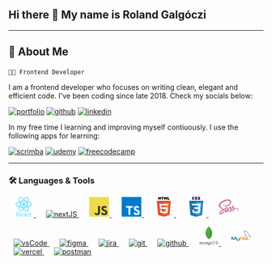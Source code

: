 <!--
**galgoroli96/galgoroli96** is a ✨ _special_ ✨ repository because its `README.md` (this file) appears on your GitHub profile.

Here are some ideas to get you started:

- 🔭 I’m currently working on ...
- 🌱 I’m currently learning ...
- 👯 I’m looking to collaborate on ...
- 🤔 I’m looking for help with ...
- 💬 Ask me about ...
- 📫 How to reach me: ...
- 😄 Pronouns: ...
- ⚡ Fun fact: ...
-->

## Hi there 👋 My name is Roland Galgóczi

---

## 🚀 About Me

`👩‍💻 Frontend Developer`

I am a frontend developer who focuses on writing clean, elegant and efficient code. I've been coding since late 2018. Check my socials below:

[![portfolio](https://img.shields.io/badge/portfolio-00adb5?style=for-the-badge&logo=safari&logoColor=white)](https://www.rolandgalgoczi.hu/) [![github](https://img.shields.io/badge/github-000?style=for-the-badge&logo=github&logoColor=white)](https://www.linkedin.com/in/rolandgalgoczi/) [![linkedin](https://img.shields.io/badge/linkedin-0A66C2?style=for-the-badge&logo=linkedin&logoColor=white)](https://www.linkedin.com/in/rolandgalgoczi/)

In my free time I learning and improving myself contiuously. I use the following apps for learning:

[![scrimba](https://img.shields.io/badge/scrimba-2B283A?style=for-the-badge&logo=scrimba&logoColor=white)](https://www.scrimba.com/) [![udemy](https://img.shields.io/badge/Udemy-EC5252?style=for-the-badge&logo=Udemy&logoColor=white)](https://www.udemy.com/) [![freecodecamp](https://img.shields.io/badge/freecodecamp-27273D?style=for-the-badge&logo=freecodecamp&logoColor=white)](https://www.freecodecamp.org/)

---

### 🛠 Languages & Tools

<p align="left"> 
    <a href="https://reactjs.org/" target="_blank" rel="noreferrer" style="margin: 10px"> 
        <img src="https://raw.githubusercontent.com/devicons/devicon/master/icons/react/react-original-wordmark.svg" alt="react" width="40" height="40"/> 
    </a>
    <a href="https://nextjs.org/" target="_blank" rel="noreferrer" style="margin: 10px"> 
        <img src="https://www.svgrepo.com/show/354113/nextjs-icon.svg" alt="nextJS" width="40" height="40"/> 
    </a> 
    <a href="https://developer.mozilla.org/en-US/docs/Web/JavaScript" target="_blank" rel="noreferrer" style="margin: 10px"> 
        <img src="https://raw.githubusercontent.com/devicons/devicon/master/icons/javascript/javascript-original.svg" alt="javascript" width="40" height="40"/> 
    </a>
    <a href="https://www.typescriptlang.org/" target="_blank" rel="noreferrer" style="margin: 10px"> 
        <img src="https://raw.githubusercontent.com/devicons/devicon/master/icons/typescript/typescript-original.svg" alt="typescript" width="40" height="40"/> 
    </a> 
    <a href="https://www.w3.org/html/" target="_blank" rel="noreferrer" style="margin: 10px">
        <img src="https://raw.githubusercontent.com/devicons/devicon/master/icons/html5/html5-original-wordmark.svg" alt="html5" width="40" height="40"/> 
    </a> 
    <a href="https://www.w3schools.com/css/" target="_blank" rel="noreferrer" style="margin: 10px"> 
        <img src="https://raw.githubusercontent.com/devicons/devicon/master/icons/css3/css3-original-wordmark.svg" alt="css3" width="40" height="40"/> 
    </a> 
    <a href="https://sass-lang.com" target="_blank" rel="noreferrer" style="margin: 10px">
        <img src="https://raw.githubusercontent.com/devicons/devicon/master/icons/sass/sass-original.svg" alt="sass" width="40" height="40"/> 
    </a>
</p>

<p align="left"> 
    <a href="https://code.visualstudio.com/" target="_blank" rel="noreferrer" style="margin: 10px"> 
        <img src="https://www.svgrepo.com/show/374171/vscode.svg" alt="vsCode" width="40" height="40"/> 
    </a>
    <a href="https://www.figma.com/" target="_blank" rel="noreferrer" style="margin: 10px"> 
        <img src="https://www.vectorlogo.zone/logos/figma/figma-icon.svg" alt="figma" width="40" height="40"/> 
    </a>
    <a href="https://www.atlassian.com/software/jira" target="_blank" rel="noreferrer" style="margin: 10px"> 
        <img src="https://www.svgrepo.com/show/353935/jira.svg" alt="jira" width="40" height="40"/> 
    </a>
    <a href="https://git-scm.com/" target="_blank" rel="noreferrer" style="margin: 10px">
        <img src="https://www.vectorlogo.zone/logos/git-scm/git-scm-icon.svg" alt="git" width="40" height="40"/> 
    </a> 
    <a href="https://github.com/" target="_blank" rel="noreferrer" style="margin: 10px"> 
        <img src="https://www.svgrepo.com/show/512317/github-142.svg" alt="github" width="40" height="40"/>
    </a> 
    <a href="https://www.mongodb.com/" target="_blank" rel="noreferrer" style="margin: 10px"> 
        <img src="https://raw.githubusercontent.com/devicons/devicon/master/icons/mongodb/mongodb-original-wordmark.svg" alt="mongodb" width="40" height="40"/>
    </a> 
    <a href="https://www.mysql.com/" target="_blank" rel="noreferrer" style="margin: 10px"> 
        <img src="https://raw.githubusercontent.com/devicons/devicon/master/icons/mysql/mysql-original-wordmark.svg" alt="mysql" width="40" height="40"/>
    </a> 
    <a href="https://vercel.com" target="_blank" rel="noreferrer" style="margin: 10px">
        <img src="https://www.svgrepo.com/show/378475/vercel-fill.svg" alt="vercel" width="40" height="40"/> 
    </a> 
    <a href="https://postman.com" target="_blank" rel="noreferrer" style="margin: 10px">
        <img src="https://www.vectorlogo.zone/logos/getpostman/getpostman-icon.svg" alt="postman" width="40" height="40"/> 
    </a> 
</p>
